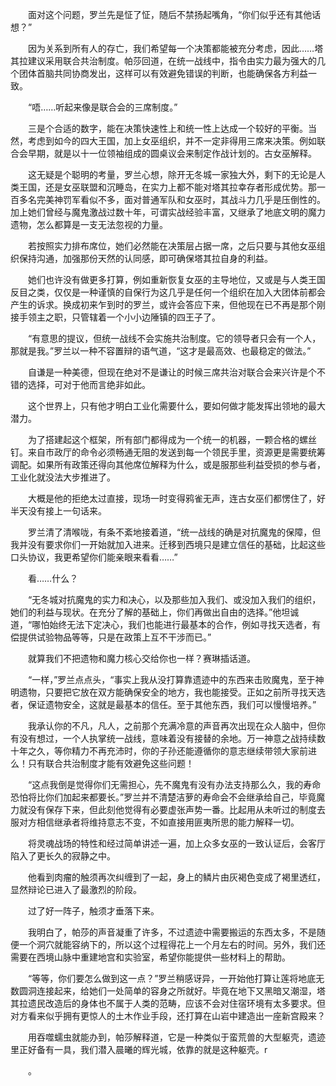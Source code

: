 　　面对这个问题，罗兰先是怔了怔，随后不禁扬起嘴角，“你们似乎还有其他话想？”

　　因为关系到所有人的存亡，我们希望每一个决策都能被充分考虑，因此……塔其拉建议采用联合共治制度。帕莎回道，在统一战线中，指令由实力最为强大的几个团体首脑共同协商发出，这样可以有效避免错误的判断，也能确保各方利益一致。

　　“唔……听起来像是联合会的三席制度。”

　　三是个合适的数字，能在决策快速性上和统一性上达成一个较好的平衡。当然，考虑到如今的四大王国，加上女巫组织，并不一定非得用三席来决策。例如联合会早期，就是以十一位领袖组成的圆桌议会来制定作战计划的。古女巫解释。

　　这无疑是个聪明的考量，罗兰心想，除开无冬城一家独大外，剩下的无论是人类王国，还是女巫联盟和沉睡岛，在实力上都不能对塔其拉幸存者形成优势。那一百多名完美神罚军看似不多，面对普通军队和女巫时，其战斗力几乎是压倒性的。加上她们曾经与魔鬼激战过数十年，可谓实战经验丰富，又继承了地底文明的魔力遗物，怎么都算是一支无法忽视的力量。

　　若按照实力排布席位，她们必然能在决策层占据一席，之后只要与其他女巫组织保持沟通，加强那份天然的认同感，即可确保塔其拉自身的利益。

　　她们也许没有做更多打算，例如重新恢复女巫的主导地位，又或是与人类王国反目之类，仅仅是一种谨慎的自保行为这几乎是任何一个组织在加入大团体前都会产生的诉求。换成初来乍到时的罗兰，或许会答应下来，但他现在已不再是那个刚接手领主之职，只管辖着一个小小边陲镇的四王子了。

　　“有意思的提议，但统一战线不会实施共治制度。它的领导者只会有一个人，那就是我。”罗兰以一种不容置辩的语气道，“这才是最高效、也最稳定的做法。”

　　自谦是一种美德，但现在绝对不是谦让的时候三席共治对联合会来兴许是个不错的选择，可对于他而言绝非如此。

　　这个世界上，只有他才明白工业化需要什么，要如何做才能发挥出领地的最大潜力。

　　为了搭建起这个框架，所有部门都得成为一个统一的机器，一颗合格的螺丝钉。来自市政厅的命令必须畅通无阻的发送到每一个领民手里，资源更是需要统筹调配。如果所有政策还得向其他席位解释为什么，或是服那些利益受损的参与者，工业化就没法大步推进了。

　　大概是他的拒绝太过直接，现场一时变得鸦雀无声，连古女巫们都愣住了，好半天没有接上一句话来。

　　罗兰清了清喉咙，有条不紊地接着道，“统一战线的确是对抗魔鬼的保障，但我并没有要求你们一开始就加入进来。迁移到西境只是建立信任的基础，比起这些口头协议，我更希望你们能亲眼来看看……”

　　看……什么？

　　“无冬城对抗魔鬼的实力和决心，以及那些加入我们、或没加入我们的组织，她们的利益与现状。在充分了解的基础上，你们再做出自由的选择。”他坦诚道，“哪怕始终无法下定决心，我们也能进行最基本的合作，例如寻找天选者，有偿提供试验物品等等，只是在政策上互不干涉而已。”

　　就算我们不把遗物和魔力核心交给你也一样？赛琳插话道。

　　“一样，”罗兰点点头，“事实上我从没打算靠遗迹中的东西来击败魔鬼，至于神明遗物，只要把它放在双方能确保安全的地方，我也能接受。正如之前所寻找天选者，保证遗物安全，这就是最基本的信任。至于其他东西，我们可以慢慢培养。”

　　我承认你的不凡，凡人，之前那个充满冷意的声音再次出现在众人脑中，但你有没有想过，一个人执掌统一战线，意味着没有接替的余地。万一神意之战持续数十年之久，等你精力不再充沛时，你的子孙还能遵循你的意志继续带领大家前进么！只有联合共治制度才能有效避免这些问题！

　　“这点我倒是觉得你们无需担心，先不魔鬼有没有办法支持那么久，我的寿命恐怕将比你们加起来都要长。”罗兰并不清楚洁萝的寿命会不会继承给自己，毕竟魔力就没有保存下来，但此刻他觉得有必要虚张声势一番。比起用从未听过的制度去服对方相信继承者将维持意志不变，不如直接用匪夷所思的能力解释一切。

　　将灵魂战场的特性和经过简单讲述一遍，加上众多女巫的一致认证后，会客厅陷入了更长久的寂静之中。

　　他看到肉瘤的触须再次纠缠到了一起，身上的鳞片由灰褐色变成了褐里透红，显然辩论已进入了最激烈的阶段。

　　过了好一阵子，触须才垂落下来。

　　我明白了，帕莎的声音凝重了许多，不过遗迹中需要搬运的东西太多，不是随便一个洞穴就能容纳下的，所以这个过程得花上一个月左右的时间。另外，我们还需要在西境山脉中重建地宫和实验室，希望你能提供一些材料上的帮助。

　　“等等，你们要怎么做到这一点？”罗兰稍感讶异，一开始他打算让莲将地底无数圆洞连接起来，给她们一处简单的容身之所就好。毕竟在地下又黑暗又潮湿，塔其拉遗民改造后的身体也不属于人类的范畴，应该不会对住宿环境有太多要求。但对方看来似乎拥有更惊人的土木作业手段，还打算在山岩中建造出一座新宫殿来？

　　用吞噬蠕虫就能办到，帕莎解释道，它是一种类似于蛮荒兽的大型躯壳，遗迹里正好备有一具，我们潜入晨曦的辉光城，依靠的就是这种躯壳。r

　　。

